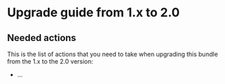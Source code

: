 # Upgrade guide from 1.x to 2.0

## Needed actions
This is the list of actions that you need to take when upgrading this bundle from the 1.x to the 2.0 version:

 * ...
